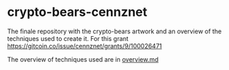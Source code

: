 # crypto-bears-cennznet
The finale repository with the crypto-bears artwork and an overview of the techniques used to create it. For this grant https://gitcoin.co/issue/cennznet/grants/9/100026471

The overview of techniques used are in [overview.md](https://github.com/ongmorel/crypto-bears-cennznet/blob/main/overview.md)